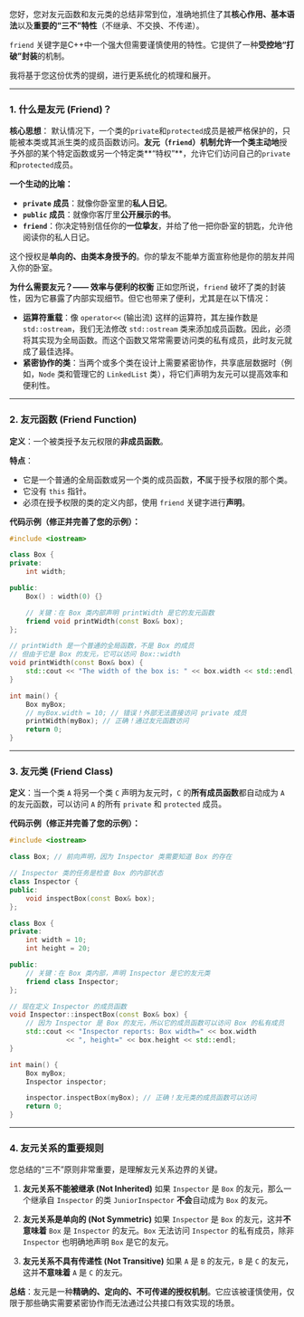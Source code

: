 您好，您对友元函数和友元类的总结非常到位，准确地抓住了其**核心作用、基本语法**以及**重要的“三不”特性**（不继承、不交换、不传递）。

`friend` 关键字是C++中一个强大但需要谨慎使用的特性。它提供了一种**受控地“打破”封装**的机制。

我将基于您这份优秀的提纲，进行更系统化的梳理和展开。

-----

### 1\. 什么是友元 (Friend)？

**核心思想**：
默认情况下，一个类的`private`和`protected`成员是被严格保护的，只能被本类或其派生类的成员函数访问。**友元（`friend`）机制允许一个类主动地**授予外部的某个特定函数或另一个特定类\*\*“特权”\*\*，允许它们访问自己的`private`和`protected`成员。

**一个生动的比喻：**

  * **`private` 成员**：就像你卧室里的**私人日记**。
  * **`public` 成员**：就像你客厅里**公开展示的书**。
  * **`friend`**：你决定特别信任你的**一位挚友**，并给了他一把你卧室的钥匙，允许他阅读你的私人日记。

这个授权是**单向的、由类本身授予的**。你的挚友不能单方面宣称他是你的朋友并闯入你的卧室。

**为什么需要友元？—— 效率与便利的权衡**
正如您所说，`friend` 破坏了类的封装性，因为它暴露了内部实现细节。但它也带来了便利，尤其是在以下情况：

  * **运算符重载**：像 `operator<<` (输出流) 这样的运算符，其左操作数是 `std::ostream`，我们无法修改 `std::ostream` 类来添加成员函数。因此，必须将其实现为全局函数。而这个函数又常常需要访问类的私有成员，此时友元就成了最佳选择。
  * **紧密协作的类**：当两个或多个类在设计上需要紧密协作，共享底层数据时（例如，`Node` 类和管理它的 `LinkedList` 类），将它们声明为友元可以提高效率和便利性。

-----

### 2\. 友元函数 (Friend Function)

**定义**：一个被类授予友元权限的**非成员函数**。

**特点**：

  * 它是一个普通的全局函数或另一个类的成员函数，**不**属于授予权限的那个类。
  * 它没有 `this` 指针。
  * 必须在授予权限的类的定义内部，使用 `friend` 关键字进行**声明**。

**代码示例（修正并完善了您的示例）：**

```cpp
#include <iostream>

class Box {
private:
    int width;

public:
    Box() : width(0) {}

    // 关键：在 Box 类内部声明 printWidth 是它的友元函数
    friend void printWidth(const Box& box);
};

// printWidth 是一个普通的全局函数，不是 Box 的成员
// 但由于它是 Box 的友元，它可以访问 Box::width
void printWidth(const Box& box) {
    std::cout << "The width of the box is: " << box.width << std::endl;
}

int main() {
    Box myBox;
    // myBox.width = 10; // 错误！外部无法直接访问 private 成员
    printWidth(myBox); // 正确！通过友元函数访问
    return 0;
}
```

-----

### 3\. 友元类 (Friend Class)

**定义**：当一个类 `A` 将另一个类 `C` 声明为友元时，`C` 的**所有成员函数**都自动成为 `A` 的友元函数，可以访问 `A` 的所有 `private` 和 `protected` 成员。

**代码示例（修正并完善了您的示例）：**

```cpp
#include <iostream>

class Box; // 前向声明，因为 Inspector 类需要知道 Box 的存在

// Inspector 类的任务是检查 Box 的内部状态
class Inspector {
public:
    void inspectBox(const Box& box);
};

class Box {
private:
    int width = 10;
    int height = 20;

public:
    // 关键：在 Box 类内部，声明 Inspector 是它的友元类
    friend class Inspector; 
};

// 现在定义 Inspector 的成员函数
void Inspector::inspectBox(const Box& box) {
    // 因为 Inspector 是 Box 的友元，所以它的成员函数可以访问 Box 的私有成员
    std::cout << "Inspector reports: Box width=" << box.width 
              << ", height=" << box.height << std::endl;
}

int main() {
    Box myBox;
    Inspector inspector;

    inspector.inspectBox(myBox); // 正确！友元类的成员函数可以访问
    return 0;
}
```

-----

### 4\. 友元关系的重要规则

您总结的“三不”原则非常重要，是理解友元关系边界的关键。

1.  **友元关系不能被继承 (Not Inherited)**
    如果 `Inspector` 是 `Box` 的友元，那么一个继承自 `Inspector` 的类 `JuniorInspector` **不会**自动成为 `Box` 的友元。

2.  **友元关系是单向的 (Not Symmetric)**
    如果 `Inspector` 是 `Box` 的友元，这并**不意味着** `Box` 是 `Inspector` 的友元。`Box` 无法访问 `Inspector` 的私有成员，除非 `Inspector` 也明确地声明 `Box` 是它的友元。

3.  **友元关系不具有传递性 (Not Transitive)**
    如果 `A` 是 `B` 的友元，`B` 是 `C` 的友元，这并**不意味着** `A` 是 `C` 的友元。

**总结**：友元是一种**精确的、定向的、不可传递的授权机制**。它应该被谨慎使用，仅限于那些确实需要紧密协作而无法通过公共接口有效实现的场景。